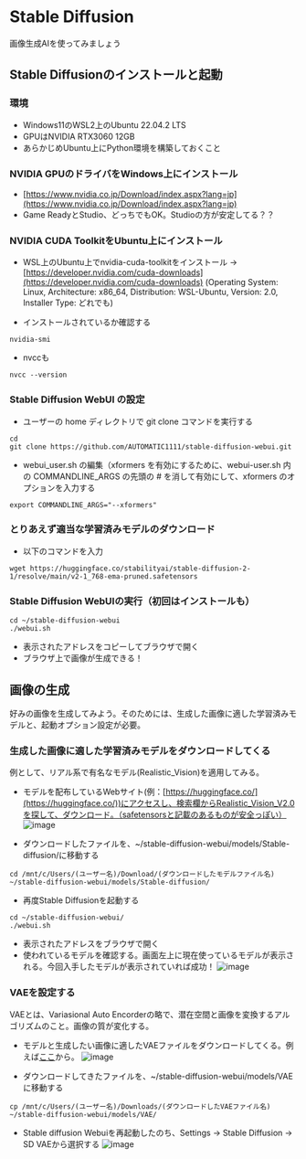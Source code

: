# Stable Diffusion
画像生成AIを使ってみましょう

## Stable Diffusionのインストールと起動
### 環境
- Windows11のWSL2上のUbuntu 22.04.2 LTS
- GPUはNVIDIA RTX3060 12GB
- あらかじめUbuntu上にPython環境を構築しておくこと

### NVIDIA GPUのドライバをWindows上にインストール
- [https://www.nvidia.co.jp/Download/index.aspx?lang=jp](https://www.nvidia.co.jp/Download/index.aspx?lang=jp)
- Game ReadyとStudio、どっちでもOK。Studioの方が安定してる？？
### NVIDIA CUDA ToolkitをUbuntu上にインストール
- WSL上のUbuntu上でnvidia-cuda-toolkitをインストール -> [https://developer.nvidia.com/cuda-downloads](https://developer.nvidia.com/cuda-downloads)
(Operating System: Linux, Architecture: x86_64, Distribution: WSL-Ubuntu, Version: 2.0, Installer Type: どれでも)

- インストールされているか確認する
```
nvidia-smi
```
- nvccも
```
nvcc --version
```

### Stable Diffusion WebUI の設定
- ユーザーの home ディレクトリで git clone コマンドを実行する
```
cd
git clone https://github.com/AUTOMATIC1111/stable-diffusion-webui.git
```
- webui_user.sh の編集（xformers を有効にするために、webui-user.sh 内の COMMANDLINE_ARGS の先頭の # を消して有効にして、xformers のオプションを入力する
```
export COMMANDLINE_ARGS="--xformers"
```

### とりあえず適当な学習済みモデルのダウンロード
- 以下のコマンドを入力
```
wget https://huggingface.co/stabilityai/stable-diffusion-2-1/resolve/main/v2-1_768-ema-pruned.safetensors
```

### Stable Diffusion WebUIの実行（初回はインストールも）
```
cd ~/stable-diffusion-webui
./webui.sh
```
- 表示されたアドレスをコピーしてブラウザで開く
- ブラウザ上で画像が生成できる！

## 画像の生成
好みの画像を生成してみよう。そのためには、生成した画像に適した学習済みモデルと、起動オプション設定が必要。

### 生成した画像に適した学習済みモデルをダウンロードしてくる
例として、リアル系で有名なモデル(Realistic_Vision)を適用してみる。

- モデルを配布しているWebサイト(例：[https://huggingface.co/](https://huggingface.co/))にアクセスし、検索欄からRealistic_Vision_V2.0を探して、ダウンロード。（safetensorsと記載のあるものが安全っぽい）
 ![image](https://user-images.githubusercontent.com/64639043/235906592-7d76c4c7-20e7-411d-bb9b-05666cab0b94.png)

- ダウンロードしたファイルを、~/stable-diffusion-webui/models/Stable-diffusion/に移動する
```
cd /mnt/c/Users/(ユーザー名)/Download/(ダウンロードしたモデルファイル名) ~/stable-diffusion-webui/models/Stable-diffusion/
```
- 再度Stable Diffusionを起動する
```
cd ~/stable-diffusion-webui/
./webui.sh
```
- 表示されたアドレスをブラウザで開く
- 使われているモデルを確認する。画面左上に現在使っているモデルが表示される。今回入手したモデルが表示されていれば成功！
![image](https://user-images.githubusercontent.com/64639043/235908725-6deb7a0f-2e16-4354-ad17-a3a402ef52a7.png)

### VAEを設定する
VAEとは、Variasional Auto Encorderの略で、潜在空間と画像を変換するアルゴリズムのこと。画像の質が変化する。
- モデルと生成したい画像に適したVAEファイルをダウンロードしてくる。例えば[ここ](https://huggingface.co/)から。
![image](https://user-images.githubusercontent.com/64639043/235912275-83f80a4f-8f1a-4b47-9514-a12e57f67f4f.png)

- ダウンロードしてきたファイルを、~/stable-diffusion-webui/models/VAEに移動する
```
cp /mnt/c/Users/(ユーザー名)/Downloads/(ダウンロードしたVAEファイル名) ~/stable-diffusion-webui/models/VAE/
```
- Stable diffusion Webuiを再起動したのち、Settings -> Stable Diffusion -> SD VAEから選択する
![image](https://user-images.githubusercontent.com/64639043/235913475-a2516b59-070b-43b8-a032-d3faee183808.png)




